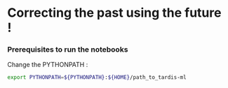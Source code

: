 # Correcting the past using the future !

### Prerequisites to run the notebooks
Change the PYTHONPATH :
```bash
export PYTHONPATH=${PYTHONPATH}:${HOME}/path_to_tardis-ml
```
